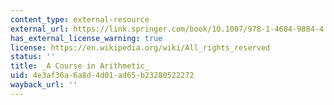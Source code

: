 ```yaml
---
content_type: external-resource
external_url: https://link.springer.com/book/10.1007/978-1-4684-9884-4
has_external_license_warning: true
license: https://en.wikipedia.org/wiki/All_rights_reserved
status: ''
title: _A Course in Arithmetic_
uid: 4e3af36a-6a8d-4d01-ad65-b23280522272
wayback_url: ''
---
```

